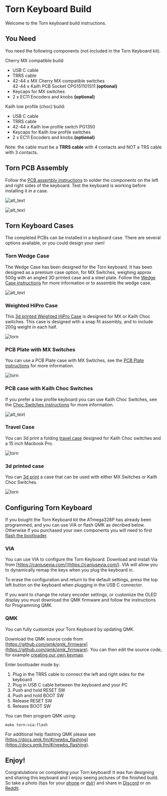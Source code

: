 # Torn Keyboard Build

Welcome to the Torn keyboard build instructions.

## You Need

You need the following components (not included in the Torn Keyboard kit).

Cherry MX compatible build:

*   USB C cable
*   TRRS cable
*   42-44 x MX Cherry MX compatible switches \
42-44 x Kailh PCB Socket CPG151101S11 **(optional)**
*   Keycaps for MX switches
*   2 x EC11 Encoders and knobs **(optional)**

Kailh low profile (choc) build:

*   USB C cable
*   TRRS cable
*   42-44 x Kailh low profile switch PG1350
*   Keycaps for Kailh low profile switches
*   2 x EC11 Encoders and knobs **(optional)**

Note: the cable must be a **TRRS cable** with 4 contacts and NOT a TRS cable with 3 contacts.

## Torn PCB Assembly

Follow the [PCB assembly instructions](pcb.md) to solder the components on the left and right sides 
of the keyboard. Test the keyboard is working before installing it in a case.

![alt_text](build/image46.jpg)

![alt_text](build/image39.jpg)


## Torn Keyboard Cases

The completed PCBs can be installed in a keyboard case. There are several options available, or you could
design your own!

### Torn Wedge Case

The Wedge Case has been designed for the Torn keyboard. It has been designed as a premium case option,
for MX Switches, weighing approx 500g with an angled 3D printed case and a steel plate. Follow the
[Wedge Case instructions](../case/wedge/wedge.md) for more information or to assemble the wedge case.

![alt_text](../case/wedge/img/PXL_20210508_125158827.PORTRAIT.jpg)

### Weighted HiPro Case

This [3d printed Weighted HiPro Case](../case/HiPro%20Case/readme.md) is designed for MX or Kailh Choc switches. This case is designed
with a snap fit assembly, and to include 200g weight in each half.

![torn](../case/HiPro%20Case/img/PXL_20210716_130633293.PORTRAIT.jpg)

### PCB Plate with MX Switches

You can use a PCB Plate case with MX Swtiches, see the [PCB Plate instructions](./build_mx.md)
for more information.

![torn](./img/img2.jpg)

### PCB case with Kailh Choc Switches

If you prefer a low profile keyboard you can use Kailh Choc Switches, see the [ Choc Switches instructions](build_choc.md)
for more information.

![alt_text](build/image26.jpg)

### Travel Case

You can 3d print a folding [travel case](../case/Travel%20Case/readme.md) designed for Kailh Choc
switches and a 15 inch Macbook Pro.

![torn](../case/Travel%20Case/PXL_20210606_104742862.jpg)

### 3d printed case

You can [3d print](../case/3D%20Printed%20Case/readme.md) a case that can be used with either MX Switches or Kailh Choc Switches.

![torn](../case/3D%20Printed%20Case/torn%20-%201.jpeg)

## Configuring Torn Keyboard

If you bought the Torn Keyboard kit the ATmega328P has already been programmed, and you can use VIA or flash QMK as decribed below. Otherwise if you purchased your own components you will need to first [flash the bootloader](bootloader.md).

### VIA

You can use VIA to configure the Torn Keyboard. Download and install Via from [https://caniusevia.com/](https://caniusevia.com/). VIA will allow you to dynamically remap the keys when you plug the keyboard in.

To erase the configuration and return to the default settings, press the top left button on the keyboard when plugging in the USB C connector.

If you want to change the rotary encoder settings, or customize the OLED display you must download the QMK firmware and follow the instructions for Programming QMK.


### QMK

You can fully customize your Torn Keyboard by updating QMK.

Download the QMK source code from [https://github.com/qmk/qmk_firmware](https://github.com/qmk/qmk_firmware). You can then edit the source code, for example [creating our own keymap](https://docs.qmk.fm/#/custom_quantum_functions).

Enter bootloader mode by:

1. Plug in the TRRS cable to connect the left and right sides for the keyboard
2. Plug in USB C cable between the keyboard and your PC
3. Push and hold RESET SW
4. Push and hold BOOT SW
5. Release RESET SW
6. Release BOOT SW

You can then program QMK using:

```
make torn:via:flash
```

For additional help flashing QMK please see [https://docs.qmk.fm/#/newbs_flashing](https://docs.qmk.fm/#/newbs_flashing).

## Enjoy!

Congratulations on completing your Torn keyboard! It was fun designing and sharing this keyboard and
I enjoy seeing pictures of the finished build. So take a photo (tips for your
[phone](https://switchandclick.com/how-to-take-better-photos-of-your-keyboard-among-other-things/)
or [dslr](https://golem.hu/article/keyboard-photography/)) and share in
[Discord](https://discord.gg/mamAqNccju) or on [Reddit](https://www.reddit.com/r/ErgoMechKeyboards/).